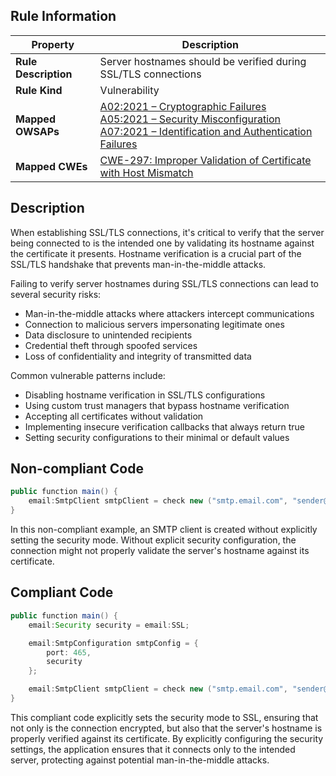 ## Rule Information

| Property | Description |
|---------|-------------|
| **Rule Description** | Server hostnames should be verified during SSL/TLS connections |
| **Rule Kind** | Vulnerability |
| **Mapped OWSAPs** | [A02:2021 – Cryptographic Failures](https://owasp.org/Top10/A02_2021-Cryptographic_Failures/)<br>[A05:2021 – Security Misconfiguration](https://owasp.org/Top10/A05_2021-Security_Misconfiguration/)<br>[A07:2021 – Identification and Authentication Failures](https://owasp.org/Top10/A07_2021-Identification_and_Authentication_Failures/) |
| **Mapped CWEs** | [CWE-297: Improper Validation of Certificate with Host Mismatch](https://cwe.mitre.org/data/definitions/297.html) |

## Description

When establishing SSL/TLS connections, it's critical to verify that the server being connected to is the intended one by validating its hostname against the certificate it presents. Hostname verification is a crucial part of the SSL/TLS handshake that prevents man-in-the-middle attacks.

Failing to verify server hostnames during SSL/TLS connections can lead to several security risks:

- Man-in-the-middle attacks where attackers intercept communications
- Connection to malicious servers impersonating legitimate ones
- Data disclosure to unintended recipients
- Credential theft through spoofed services
- Loss of confidentiality and integrity of transmitted data

Common vulnerable patterns include:

- Disabling hostname verification in SSL/TLS configurations
- Using custom trust managers that bypass hostname verification
- Accepting all certificates without validation
- Implementing insecure verification callbacks that always return true
- Setting security configurations to their minimal or default values

## Non-compliant Code

```java
public function main() {
    email:SmtpClient smtpClient = check new ("smtp.email.com", "sender@email.com", "pass123");
}
```

In this non-compliant example, an SMTP client is created without explicitly setting the security mode. Without explicit security configuration, the connection might not properly validate the server's hostname against its certificate.

## Compliant Code

```java
public function main() {
    email:Security security = email:SSL;

    email:SmtpConfiguration smtpConfig = {
        port: 465,
        security
    };

    email:SmtpClient smtpClient = check new ("smtp.email.com", "sender@email.com", "pass123", smtpConfig);
}
```

This compliant code explicitly sets the security mode to SSL, ensuring that not only is the connection encrypted, but also that the server's hostname is properly verified against its certificate. By explicitly configuring the security settings, the application ensures that it connects only to the intended server, protecting against potential man-in-the-middle attacks.